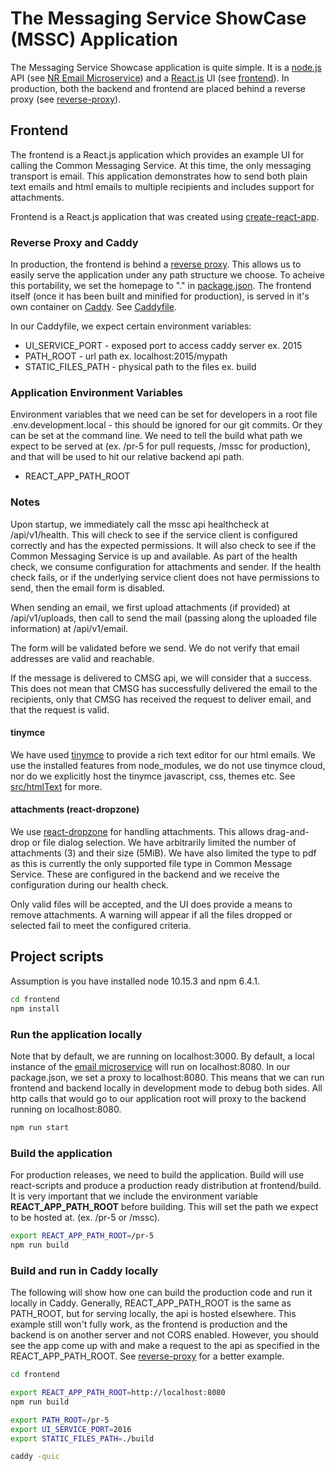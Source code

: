 # The Messaging Service ShowCase (MSSC) Application
The Messaging Service Showcase application is quite simple.  It is a [node.js](https://nodejs.org/) API (see [NR Email Microservice](https://github.com/bcgov/nr-email-microservice)) and a [React.js](https://reactjs.org) UI (see [frontend](./README.md)).  In production, both the backend and frontend are placed behind a reverse proxy (see [reverse-proxy](../reverse-proxy/README.md)).

## Frontend
The frontend is a React.js application which provides an example UI for calling the Common Messaging Service. At this time, the only messaging transport is email.  This application demonstrates how to send both plain text emails and html emails to multiple recipients and includes support for attachments.

Frontend is a React.js application that was created using [create-react-app](https://facebook.github.io/create-react-app/docs/getting-started).

### Reverse Proxy and Caddy
In production, the frontend is behind a [reverse proxy](../reverse-proxy/README.md).  This allows us to easily serve the application under any path structure we choose.  To acheive this portability, we set the homepage to "." in [package.json](package.json).  The frontend itself (once it has been built and minified for production), is served in it's own container on [Caddy](https://caddyserver.com).  See [Caddyfile](Caddyfile).

In our Caddyfile, we expect certain environment variables:
* UI_SERVICE_PORT   - exposed port to access caddy server ex. 2015
* PATH_ROOT         - url path  ex. localhost:2015/mypath
* STATIC_FILES_PATH - physical path to the files ex. build

### Application Environment Variables
Environment variables that we need can be set for developers in a root file .env.development.local - this should be ignored for our git commits.  Or they can be set at the command line.
We need to tell the build what path we expect to be served at (ex. /pr-5 for pull requests, /mssc for production), and that will be used to hit our relative backend api path.

* REACT_APP_PATH_ROOT


### Notes
Upon startup, we immediately call the mssc api healthcheck at /api/v1/health.  This will check to see if the service client is configured correctly and has the expected permissions.  It will also check to see if the Common Messaging Service is up and available.  As part of the health check, we consume configuration for attachments and sender.  If the health check fails, or if the underlying service client does not have permissions to send, then the email form is disabled.

When sending an email, we first upload attachments (if provided) at /api/v1/uploads, then call to send the mail (passing along the uploaded file information) at /api/v1/email.

The form will be validated before we send.  We do not verify that email addresses are valid and reachable.

If the message is delivered to CMSG api, we will consider that a success.  This does not mean that CMSG has successfully delivered the email to the recipients, only that CMSG has received the request to deliver email, and that the request is valid.

#### tinymce
We have used [tinymce](https://www.tiny.cloud/features) to provide a rich text editor for our html emails.  We use the installed features from node_modules, we do not use tinymce cloud, nor do we explicitly host the tinymce javascript, css, themes etc.  See [src/htmlText](/src/htmlText) for more.

#### attachments (react-dropzone)
We use [react-dropzone](https://react-dropzone.netlify.com) for handling attachments.  This allows drag-and-drop or file dialog selection.  We have arbitrarily limited the number of attachments (3) and their size (5MiB).  We have also limited the type to pdf as this is currently the only supported file type in Common Message Service.  These are configured in the backend and we receive the configuration during our health check.

Only valid files will be accepted, and the UI does provide a means to remove attachments.  A warning will appear if all the files dropped or selected fail to meet the configured criteria.



## Project scripts

Assumption is you have installed node 10.15.3 and npm 6.4.1.

``` sh
cd frontend
npm install
```

### Run the application locally
Note that by default, we are running on localhost:3000.  By default, a local instance of the [email microservice](https://github.com/bcgov/nr-email-microservice) will run on localhost:8080.  In our package.json, we set a proxy to localhost:8080.  This means that we can run frontend and backend locally in development mode to debug both sides. All http calls that would go to our application root will proxy to the backend running on localhost:8080.

``` sh
npm run start
```

### Build the application
For production releases, we need to build the application.  Build will use react-scripts and produce a production ready distribution at frontend/build.
It is very important that we include the environment variable **REACT_APP_PATH_ROOT** before building.  This will set the path we expect to be hosted at. (ex. /pr-5 or /mssc).

``` sh
export REACT_APP_PATH_ROOT=/pr-5
npm run build
```

### Build and run in Caddy locally
The following will show how one can build the production code and run it locally in Caddy.
Generally, REACT_APP_PATH_ROOT is the same as PATH_ROOT, but for serving locally, the api is hosted elsewhere.  This example still won't fully work, as the frontend is production and the backend is on another server and not CORS enabled.  However, you should see the app come up with and make a request to the api as specified in the REACT_APP_PATH_ROOT.  See [reverse-proxy](../reverse-proxy) for a better example.

``` sh
cd frontend

export REACT_APP_PATH_ROOT=http://localhost:8080
npm run build

export PATH_ROOT=/pr-5
export UI_SERVICE_PORT=2016
export STATIC_FILES_PATH=./build

caddy -quic
```



